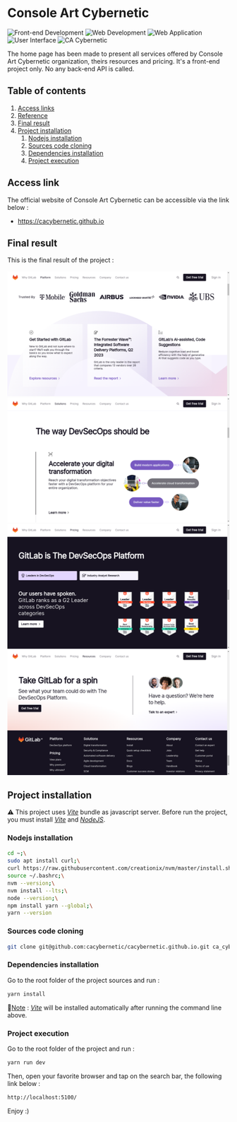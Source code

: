 # Console Art Cybernetic
![Front-end Development](https://img.shields.io/badge/frontend%20development-%23404d59.svg?style=for-the-badge)
![Web Development](https://img.shields.io/badge/web%20development-%232671E5.svg?style=for-the-badge)
![Web Application](https://img.shields.io/badge/web%20application-6DA55F?style=for-the-badge)
![User Interface](https://img.shields.io/badge/user%20interface-%23323330.svg?style=for-the-badge)
![CA Cybernetic](https://img.shields.io/badge/ca%20cybernetic-%23181717.svg?style=for-the-badge)

The home page has been made to present all services
offered by Console Art Cybernetic organization,
theirs resources and pricing. It's a front-end
project only. No any back-end API is called.

## Table of contents
1. [Access links](#links)
2. [Reference](#ref)
3. [Final result](#result)
5. [Project installation](#install)
    1. [Nodejs installation](#node-install)
    2. [Sources code cloning](#cloning)
    3. [Dependencies installation](#dev-install)
    4. [Project execution](#running)

## Access link <a id = "links"></a>
The official website of Console Art Cybernetic
can be accessible via the link below :<br/>
- https://cacybernetic.github.io

## Final result <a id = "result"></a>
This is the final result of the project :<br/><br/>
![First render](./public/assets/render/render_1.png)
![Second render](./public/assets/render/render_2.png)
![Third render](./public/assets/render/render_3.png)
![Fourth render](./public/assets/render/render_4.png)

## Project installation <a id = "install"></a>
⚠️ This project uses <i><a href = "https://vitejs.dev/guide/">
Vite</a></i> bundle as javascript server.
Before run the project, you must install
<i><a href = "https://vitejs.dev/guide/">
Vite</a></i> and <i><a href = "https://nodejs.org/en">
NodeJS</a></i>.

### Nodejs installation <a id = "node-install"></a>
```sh
cd ~;\
sudo apt install curl;\
curl https://raw.githubusercontent.com/creationix/nvm/master/install.sh | bash;\
source ~/.bashrc;\
nvm --version;\
nvm install --lts;\
node --version;\
npm install yarn --global;\
yarn --version
```

### Sources code cloning <a id = "cloning"></a>
```sh
git clone git@github.com:cacybernetic/cacybernetic.github.io.git ca_cybernetic/
```

### Dependencies installation <a id = "dev-install"></a>
Go to the root folder of the project sources
and run :
```sh
yarn install
```

📔<ins>Note</ins> : <i><a href = "https://vitejs.dev/guide/">
Vite</a></i> will be installed automatically
after running the command line above.

### Project execution <a id = "running"></a>
Go to the root folder of the project and run :
```sh
yarn run dev

```
Then, open your favorite browser and tap on
the search bar, the following link below :
```sh
http://localhost:5100/
```

Enjoy :)
